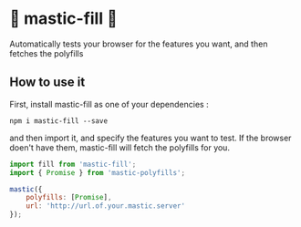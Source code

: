 # 🔮 mastic-fill 🌟

Automatically tests your browser for the features you want, and then fetches the polyfills

## How to use it

First, install mastic-fill as one of your dependencies :

```
npm i mastic-fill --save
```

and then import it, and specify the features you want to test. If the browser doen't have them, mastic-fill will fetch the polyfills for you.

```js
import fill from 'mastic-fill';
import { Promise } from 'mastic-polyfills';

mastic({
	polyfills: [Promise],
	url: 'http://url.of.your.mastic.server'
});
```
